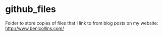 # github_files

Folder to store copies of files that I link to from blog posts on my website: http://www.benlcollins.com/
